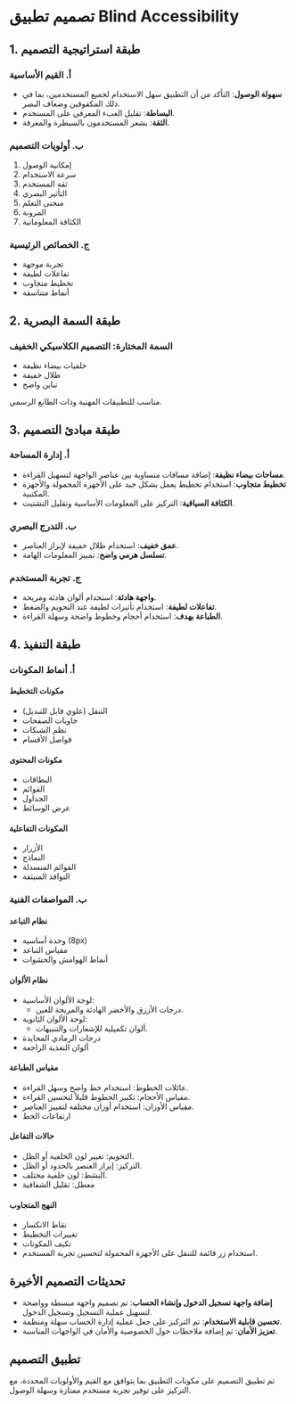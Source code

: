 # تصميم تطبيق Blind Accessibility

## 1. طبقة استراتيجية التصميم

### أ. القيم الأساسية

- **سهولة الوصول**: التأكد من أن التطبيق سهل الاستخدام لجميع المستخدمين، بما في ذلك المكفوفين وضعاف البصر.
- **البساطة**: تقليل العبء المعرفي على المستخدم.
- **الثقة**: يشعر المستخدمون بالسيطرة والمعرفة.

### ب. أولويات التصميم

1. إمكانية الوصول
2. سرعة الاستخدام
3. ثقة المستخدم
4. التأثير البصري
5. منحنى التعلم
6. المرونة
7. الكثافة المعلوماتية

### ج. الخصائص الرئيسية

- تجربة موجهة
- تفاعلات لطيفة
- تخطيط متجاوب
- أنماط متناسقة

## 2. طبقة السمة البصرية

### السمة المختارة: **التصميم الكلاسيكي الخفيف**

- خلفيات بيضاء نظيفة
- ظلال خفيفة
- تباين واضح

مناسب للتطبيقات المهنية وذات الطابع الرسمي.

## 3. طبقة مبادئ التصميم

### أ. إدارة المساحة

- **مساحات بيضاء نظيفة**: إضافة مسافات متساوية بين عناصر الواجهة لتسهيل القراءة.
- **تخطيط متجاوب**: استخدام تخطيط يعمل بشكل جيد على الأجهزة المحمولة والأجهزة المكتبية.
- **الكثافة السياقية**: التركيز على المعلومات الأساسية وتقليل التشتيت.

### ب. التدرج البصري

- **عمق خفيف**: استخدام ظلال خفيفة لإبراز العناصر.
- **تسلسل هرمي واضح**: تمييز المعلومات الهامة.

### ج. تجربة المستخدم

- **واجهة هادئة**: استخدام ألوان هادئة ومريحة.
- **تفاعلات لطيفة**: استخدام تأثيرات لطيفة عند التحويم والضغط.
- **الطباعة بهدف**: استخدام أحجام وخطوط واضحة وسهلة القراءة.

## 4. طبقة التنفيذ

### أ. أنماط المكونات

#### مكونات التخطيط

- التنقل (علوي قابل للتبديل)
- حاويات الصفحات
- نظم الشبكات
- فواصل الأقسام

#### مكونات المحتوى

- البطاقات
- القوائم
- الجداول
- عرض الوسائط

#### المكونات التفاعلية

- الأزرار
- النماذج
- القوائم المنسدلة
- النوافذ المنبثقة

### ب. المواصفات الفنية

#### نظام التباعد

- وحدة أساسية (8px)
- مقياس التباعد
- أنماط الهوامش والحشوات

#### نظام الألوان

- لوحة الألوان الأساسية:
  - درجات الأزرق والأخضر الهادئة والمريحة للعين.
- لوحة الألوان الثانوية:
  - ألوان تكميلية للإشعارات والتنبيهات.
- درجات الرمادي المحايدة
- ألوان التغذية الراجعة

#### مقياس الطباعة

- عائلات الخطوط: استخدام خط واضح وسهل القراءة.
- مقياس الأحجام: تكبير الخطوط قليلاً لتحسين القراءة.
- مقياس الأوزان: استخدام أوزان مختلفة لتمييز العناصر.
- ارتفاعات الخط

#### حالات التفاعل

- التحويم: تغيير لون الخلفية أو الظل.
- التركيز: إبراز العنصر بالحدود أو الظل.
- النشط: لون خلفية مختلف.
- معطل: تقليل الشفافية

#### النهج المتجاوب

- نقاط الانكسار
- تغييرات التخطيط
- تكيف المكونات
- استخدام زر قائمة للتنقل على الأجهزة المحمولة لتحسين تجربة المستخدم.

## تحديثات التصميم الأخيرة

- **إضافة واجهة تسجيل الدخول وإنشاء الحساب**: تم تصميم واجهة مبسطة وواضحة لتسهيل عملية التسجيل وتسجيل الدخول.
- **تحسين قابلية الاستخدام**: تم التركيز على جعل عملية إدارة الحساب سهلة ومنظمة.
- **تعزيز الأمان**: تم إضافة ملاحظات حول الخصوصية والأمان في الواجهات المناسبة.

## تطبيق التصميم

تم تطبيق التصميم على مكونات التطبيق بما يتوافق مع القيم والأولويات المحددة، مع التركيز على توفير تجربة مستخدم ممتازة وسهلة الوصول.